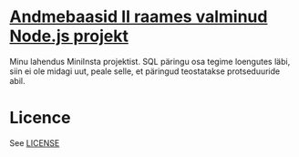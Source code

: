 # [Andmebaasid II raames valminud Node.js projekt](https://github.com/jyri78/ab2_miniinstamysql)

Minu lahendus MiniInsta projektist. SQL päringu osa tegime loengutes läbi, siin ei ole midagi uut, peale selle, et päringud teostatakse protseduuride abil.

# Licence

See [LICENSE](LICENSE)
